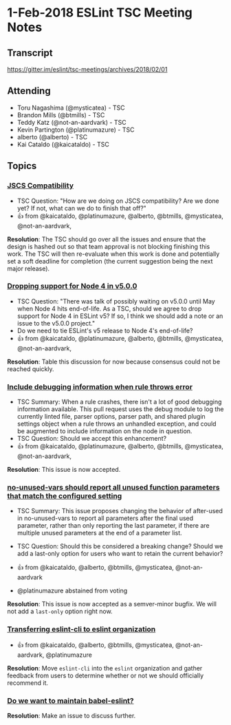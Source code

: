 # 1-Feb-2018 ESLint TSC Meeting Notes

## Transcript

https://gitter.im/eslint/tsc-meetings/archives/2018/02/01

## Attending

* Toru Nagashima (@mysticatea) - TSC
* Brandon Mills (@btmills) - TSC
* Teddy Katz (@not-an-aardvark) - TSC
* Kevin Partington (@platinumazure) - TSC
* alberto (@alberto) - TSC
* Kai Cataldo (@kaicataldo) - TSC

## Topics

### [JSCS Compatibility](https://github.com/eslint/tsc-meetings/issues/73#issuecomment-358812681)

* TSC Question: "How are we doing on JSCS compatibility? Are we done yet? If not, what can we do to finish that off?"
* :+1: from @kaicataldo, @platinumazure, @alberto, @btmills, @mysticatea, @not-an-aardvark, 

**Resolution**: The TSC should go over all the issues and ensure that the design is hashed out so that team approval is not blocking finishing this work. The TSC will then re-evaluate when this work is done and potentially set a soft deadline for completion (the current suggestion being the next major release).

### [Dropping support for Node 4 in v5.0.0](https://github.com/eslint/tsc-meetings/issues/73#issuecomment-358812829)

* TSC Question: "There was talk of possibly waiting on v5.0.0 until May when Node 4 hits end-of-life. As a TSC, should we agree to drop support for Node 4 in ESLint v5? If so, I think we should add a note or an issue to the v5.0.0 project."
* Do we need to tie ESLint's v5 release to Node 4's end-of-life?
* :+1: from @kaicataldo, @platinumazure, @alberto, @btmills, @mysticatea, @not-an-aardvark, 

**Resolution**: Table this discussion for now because consensus could not be reached quickly.

### [Include debugging information when rule throws error](https://github.com/eslint/eslint/pull/9742)

* TSC Summary: When a rule crashes, there isn't a lot of good debugging information available. This pull request uses the debug module to log the currently linted file, parser options, parser path, and shared plugin settings object when a rule throws an unhandled exception, and could be augmented to include information on the node in question.
* TSC Question: Should we accept this enhancement?
* :+1: from @kaicataldo, @platinumazure, @alberto, @btmills, @mysticatea, @not-an-aardvark, 

**Resolution**: This issue is now accepted.

### [no-unused-vars should report all unused function parameters that match the configured setting](https://github.com/eslint/eslint/issues/9909)

* TSC Summary: This issue proposes changing the behavior of after-used in no-unused-vars to report all parameters after the final used parameter, rather than only reporting the last parameter, if there are multiple unused parameters at the end of a parameter list.
* TSC Question: Should this be considered a breaking change? Should we add a last-only option for users who want to retain the current behavior?

* :+1: from @kaicataldo, @alberto, @btmills, @mysticatea, @not-an-aardvark
* @platinumazure abstained from voting

**Resolution**: This issue is now accepted as a semver-minor bugfix. We will not add a `last-only` option right now.

### [Transferring eslint-cli to eslint organization](https://github.com/eslint/eslint/issues/9602)
* :+1: from @kaicataldo, @alberto, @btmills, @mysticatea, @not-an-aardvark, @platinumazure

**Resolution**: Move `eslint-cli` into the `eslint` organization and gather feedback from users to determine whether or not we should officially recommend it.

### [Do we want to maintain babel-eslint?](https://github.com/eslint/tsc-meetings/issues/73#issuecomment-359106333)
**Resolution**: Make an issue to discuss further.
